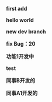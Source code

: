 **first add**

**hello world**

**new dev branch**

**fix Bug：20**

**功能1开发中**

**test**

**同事B开发的**

**同事A1开发的**

